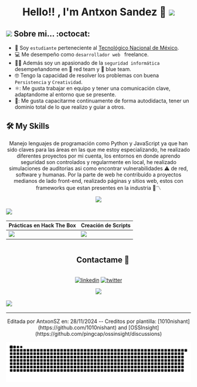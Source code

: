 <h1  align="center">Hello!! , I'm Antxon Sandez  🔱 <img src="https://media.giphy.com/media/hvRJCLFzcasrR4ia7z/giphy.gif" width="35"</h1>
	
## <picture align="center"><img src = "https://github.com/7oSkaaa/7oSkaaa/blob/main/Images/about_me.gif?raw=true" width = 70px></picture> Sobre mi... :octocat:<br>

- :school: Soy `estudiante` perteneciente al [Tecnológico Nacional de México](https://zongolica.tecnm.mx/).
- 💻 Me desempeño como `desarrollador web ` freelance.
- :technologist: Además soy un apasionado de la `seguridad informática` desempeñandome en 🔴 red team y 🔵 blue team.
- :nerd_face: Tengo la capacidad de resolver los problemas con buena `Persistencia` y `Creatividad`.
- ⚛️: Me gusta trabajar en equipo y tener una comunicación clave, adaptandome al entorno que se presente.
- 🤔: Me gusta capacitarme continuamente de forma autodidacta, tener un dominio total de lo que realizo y guiar a otros.



###
## 🛠️ My Skills
<!--h1 without bottom border-->
<div id="user-content-toc">
<p align="center"> Manejo lenguajes de programación como Python y JavaScript ya que han sido claves para las áreas en las que me estoy especializando, he realizado diferentes proyectos por mi cuenta, los entornos en donde aprendo seguridad son controlados y regularmente en local, he realizado simulaciones de auditorias asi como encontrar vulnerabilidades ⚠️ de red, software y humanas. Por la parte de web he contribuido a proyectos medianos de lado front-end, realizado páginas y sitios web, estos con frameworks que estan presentes en la industria 💯〽️</p>

</div>
<!--tech stack icons-->
<p align="center">
  <a href="https://skillicons.dev">
    <img src="https://skillicons.dev/icons?i=git,github,html,css,js,react,nextjs,nodejs,astro,tailwind,ts,npm,py,flask,django,linux,kali,debian,apple,docker,postgres,mysql,figma,vscode" />
  </a>
</p>

<img src="https://user-images.githubusercontent.com/73097560/115834477-dbab4500-a447-11eb-908a-139a6edaec5c.gif">

<!--INFORMACION DE SEGURIDAD-->
<p align="center"></p>

| Prácticas en Hack The Box | Creación de Scripts |
| ----------- | ----------- |
|<img src="https://next.ossinsight.io/widgets/official/analyze-repo-stars-map/thumbnail.png?activity=stars&repo_id=41986369&image_size=auto" />|<img src="https://next.ossinsight.io/widgets/official/analyze-repo-stars-history/thumbnail.png?repo_id=41986369&image_size=auto" />|


<!-- Connect with me -->
<!--h2 without bottom border-->
<div id="user-content-toc" align="center">
  <ul align="center">
    <summary><h2 style="display: inline-block">Contactame 🤝</h2></summary>
  </ul>
</div>

<!--icons and links-->
<p align="center">
<a href="https://www.linkedin.com/in/1010nishant/" target="blank"><img align="center" src="https://user-images.githubusercontent.com/88904952/234979284-68c11d7f-1acc-4f0c-ac78-044e1037d7b0.png" alt="linkedin" height="50" width="50" /></a>
<a href="https://twitter.com/1010nishant" target="blank"><img align="center" src="https://user-images.githubusercontent.com/88904952/234980676-61bfb021-ecc8-48f7-88e6-34c1b06c4a58.png" alt="twitter" height="50" width="50" /></a> 
  <p align="center">
  <a href="https://skillicons.dev">
    <img src="https://skillicons.dev/icons?i=git,github" />
  </a>
</p>
</p>


<!--horizontal divider(gradiant)-->
<img src="https://user-images.githubusercontent.com/73097560/115834477-dbab4500-a447-11eb-908a-139a6edaec5c.gif">



----------------------------------------------------------------------
<p align="center">Editada por AntxonSZ en: 28/11/2024 --
Creditos por plantilla: [1010nishant](https://github.com/1010nishant) and [OSSInsight](https://github.com/pingcap/ossinsight/discussions)</p>
	
<p align = "center">
	<img src = "https://github.com/7oSkaaa/7oSkaaa/blob/output/github-contribution-grid-snake.svg?" alt = "Snake Game"/>
</p>

